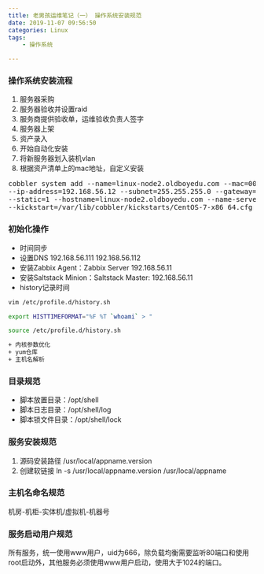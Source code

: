 ```yaml
---
title: 老男孩运维笔记（一） 操作系统安装规范
date: 2019-11-07 09:56:50
categories: Linux
tags:
    - 操作系统

---
```


### 操作系统安装流程
1. 服务器采购
2. 服务器验收并设置raid
3. 服务商提供验收单，运维验收负责人签字
4. 服务器上架
5. 资产录入
6. 开始自动化安装
7. 将新服务器划入装机vlan
8. 根据资产清单上的mac地址，自定义安装

<pre>
cobbler system add --name=linux-node2.oldboyedu.com --mac=00:50:56:31:6C:DF --profile=CentOS-7-x86_64 \
--ip-address=192.168.56.12 --subnet=255.255.255.0 --gateway=192.168.56.2 --interface=eth0 \
--static=1 --hostname=linux-node2.oldboyedu.com --name-servers="192.168.56.2" \
--kickstart=/var/lib/cobbler/kickstarts/CentOS-7-x86_64.cfg
</pre>

### 初始化操作
+ 时间同步
+ 设置DNS 192.168.56.111 192.168.56.112
+ 安装Zabbix Agent：Zabbix Server 192.168.56.11
+ 安装Saltstack Minion：Saltstack Master: 192.168.56.11
+ history记录时间
```bash
vim /etc/profile.d/history.sh

export HISTTIMEFORMAT="%F %T `whoami` > "

source /etc/profile.d/history.sh

+ 内核参数优化
+ yum仓库
+ 主机名解析
```

### 目录规范
+ 脚本放置目录：/opt/shell
+ 脚本日志目录：/opt/shell/log
+ 脚本锁文件目录：/opt/shell/lock

### 服务安装规范
1. 源码安装路径 /usr/local/appname.version
2. 创建软链接 ln -s /usr/local/appname.version /usr/local/appname

### 主机名命名规范
机房-机柜-实体机/虚拟机-机器号

### 服务启动用户规范
所有服务，统一使用www用户，uid为666，除负载均衡需要监听80端口和使用root启动外，其他服务必须使用www用户启动，使用大于1024的端口。
